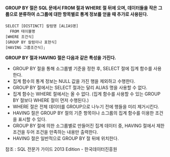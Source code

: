 #### GROUP BY 절은 SQL 문에서 FROM 절과 WHERE 절 뒤에 오며, 데이터들을 작은 그룹으로 분류하여 소그룹에 대한 항목별로 통계 정보를 얻을 때 추가로 사용된다.

```
SELECT [DISTINCT] 칼럼명 [ALIAS명]
  FROM 테이블명
[WHERE 조건식]
[GROUP BY 칼럼이나 표현식]
[HAVING 그룹조건식];
```
<B>GROUP BY 절과 HAVING 절은 다음과 같은 특성을 가진다.</B>
- GROUP BY 절을 통해 소그룹별 기준을 정한 후, SELECT 절에 집계 함수를 사용한다.
- 집계 함수의 통계 정보는 NULL 값을 가진 행을 제외하고 수행한다.
- GROUP BY 절에서는 SELECT 절과는 달리 ALIAS 명을 사용할 수 없다.
- 집계 함수는 WHERE 절에서는 올 수 없다. (집계 함수를 사용할 수 있는 GROUP BY 절보다 WHERE 절이 먼저 수행된다.)
- WHERE 절은 전체 데이터를 GROUP으로 나누기 전에 행들을 미리 제거시킨다.
- HAVING 절은 GROUP BY 절의 기준 항목이나 소그룹의 집계 함수를 이용한 조건을 표시할 수 있다.
- GROUP BY 절에 의한 소그룹별로 만들어진 집계 데이터 중, HAVING 절에서 제한 조건을 두어 조건을 만족하는 내용만 출력한다.
- HAVING 절은 일반적으로 GROUP BY 절 뒤에 위치한다.

참조 : SQL 전문가 가이드 2013 Edition - 한국데이터진흥원